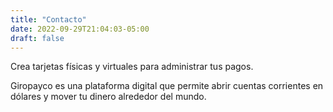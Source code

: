 ```yaml
---
title: "Contacto"
date: 2022-09-29T21:04:03-05:00
draft: false
---
```


Crea tarjetas físicas y virtuales para administrar tus pagos.

Giropayco es una plataforma digital que permite abrir cuentas corrientes en dólares y mover tu dinero alrededor del mundo.

